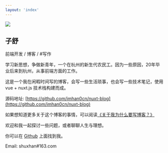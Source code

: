 ```yaml
---
layout: 'index'
---
```


![](https://img.imhan.cn/author.png)

## 子舒

前端开发 / 博客 / #写作

学习新思想，争做新青年，一个在杭州的新生代农民工。因为一些原因，20年毕业后来到杭州，从事前端方面的工作。

这是一个我在闲暇时间写的博客，会写一些生活琐事，也会写一些技术笔记，使用 vue + nuxt.js 技术栈构建而成。 

源码地址: [https://github.com/imhan0cn/nuxt-blog](https://github.com/imhan0cn/nuxt-blog)

如果想知道更多关于这个博客的事情，可以阅读[《关于我为什么要写博客？》](/posts/20210721/)

欢迎和我一起探讨一些问题，或者聊聊人生与理想。 

你可以在 [Github](https://github.com/imhan0cn) 上面找到我。

Email: shuxhan#163.com